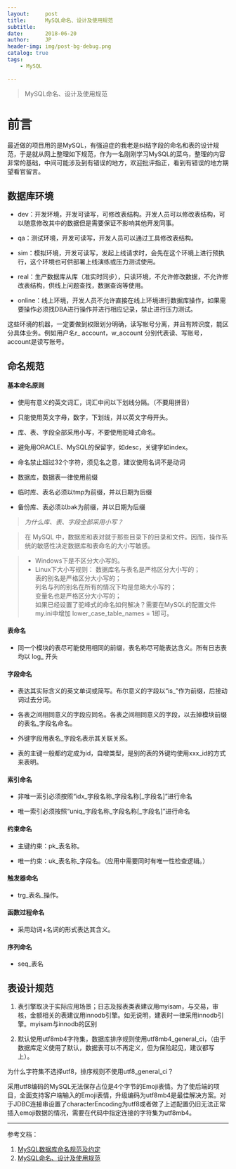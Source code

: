 ```yaml
---
layout:     post
title:      MySQL命名、设计及使用规范
subtitle:   
date:       2018-06-20
author:     JP
header-img: img/post-bg-debug.png
catalog: true
tags:
    - MySQL
    
---
```


> MySQL命名、设计及使用规范



# 前言

最近做的项目用的是MySQL，有强迫症的我老是纠结字段的命名和表的设计规范，于是就从网上整理如下规范，作为一名刚刚学习MySQL的菜鸟，整理的内容非常的基础，中间可能涉及到有错误的地方，欢迎批评指正，看到有错误的地方期望看官留言。


## 数据库环境



- dev：开发环境，开发可读写，可修改表结构。开发人员可以修改表结构，可以随意修改其中的数据但是需要保证不影响其他开发同事。


- qa：测试环境，开发可读写，开发人员可以通过工具修改表结构。


- sim：模拟环境，开发可读写，发起上线请求时，会先在这个环境上进行预执行，这个环境也可供部署上线演练或压力测试使用。


- real：生产数据库从库（准实时同步），只读环境，不允许修改数据，不允许修改表结构，供线上问题查找，数据查询等使用。


- online：线上环境，开发人员不允许直接在线上环境进行数据库操作，如果需要操作必须找DBA进行操作并进行相应记录，禁止进行压力测试。

这些环境的机器，一定要做到权限划分明确，读写帐号分离，并且有辨识度，能区分具体业务。例如用户名r_ account，w_account 分别代表读、写账号，account是读写账号。

## 命名规范

#### 基本命名原则


- 使用有意义的英文词汇，词汇中间以下划线分隔。（不要用拼音）


- 只能使用英文字母，数字，下划线，并以英文字母开头。


- 库、表、字段全部采用小写，不要使用驼峰式命名。


- 避免用ORACLE、MySQL的保留字，如desc，关键字如index。


- 命名禁止超过32个字符，须见名之意，建议使用名词不是动词


- 数据库，数据表一律使用前缀


- 临时库、表名必须以tmp为前缀，并以日期为后缀


- 备份库、表必须以bak为前缀，并以日期为后缀


> *为什么库、表、字段全部采用小写？* 


> 在 MySQL 中，数据库和表对就于那些目录下的目录和文件。因而，操作系统的敏感性决定数据库和表命名的大小写敏感。


> - Windows下是不区分大小写的。
> - Linux下大小写规则：
>  数据库名与表名是严格区分大小写的；<br>
>  表的别名是严格区分大小写的；<br>
>  列名与列的别名在所有的情况下均是忽略大小写的；<br>
>  变量名也是严格区分大小写的；<br>
>  如果已经设置了驼峰式的命名如何解决？需要在MySQL的配置文件my.ini中增加 lower_case_table_names = 1即可。


#### 表命名

- 同一个模块的表尽可能使用相同的前缀，表名称尽可能表达含义。所有日志表均以 log_ 开头

#### 字段命名

- 表达其实际含义的英文单词或简写。布尔意义的字段以“is_”作为前缀，后接动词过去分词。


- 各表之间相同意义的字段应同名。各表之间相同意义的字段，以去掉模块前缀的表名_字段名命名。


- 外键字段用表名_字段名表示其关联关系。


- 表的主键一般都约定成为id，自增类型，是别的表的外键均使用xxx_id的方式来表明。

#### 索引命名

- 非唯一索引必须按照“idx_字段名称_字段名称[_字段名]”进行命名


- 唯一索引必须按照“uniq_字段名称_字段名称[_字段名]”进行命名

#### 约束命名

- 主键约束：pk_表名称。

- 唯一约束：uk_表名称_字段名。（应用中需要同时有唯一性检查逻辑。）
#### 触发器命名



- trg_表名_操作。
#### 函数过程命名



- 采用动词+名词的形式表达其含义。
#### 序列命名



- seq_表名

## 表设计规范


1. 表引擎取决于实际应用场景；日志及报表类表建议用myisam，与交易，审核，金额相关的表建议用innodb引擎。如无说明，建表时一律采用innodb引擎。myisam与innodb的区别


2. 默认使用utf8mb4字符集，数据库排序规则使用utf8mb4_general_ci，（由于数据库定义使用了默认，数据表可以不再定义，但为保险起见，建议都写上）。


为什么字符集不选择utf8，排序规则不使用utf8_general_ci？

采用utf8编码的MySQL无法保存占位是4个字节的Emoji表情。为了使后端的项目，全面支持客户端输入的Emoji表情，升级编码为utf8mb4是最佳解决方案。对于JDBC连接串设置了characterEncoding为utf8或者做了上述配置仍旧无法正常插入emoji数据的情况，需要在代码中指定连接的字符集为utf8mb4。


---
参考文档：<br>

1. [MySQL数据库命名规范及约定](https://blog.csdn.net/sinat_29519243/article/details/70187040)<br>
2. [MySQL命名、设计及使用规范](https://www.biaodianfu.com/mysql-best-practices.html)<br>










